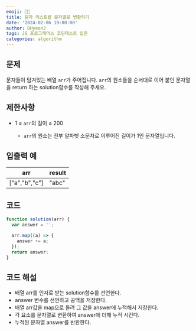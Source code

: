 ```yaml
---
emoji: 🧑‍💻
title: 문자 리스트를 문자열로 변환하기
date: '2024-02-06 19:00:00'
author: DHyeonJ
tags: JS 프로그래머스 코딩테스트 입문
categories: algorithm
---
```


## 문제

문자들이 담겨있는 배열 `arr`가 주어집니다. `arr`의 원소들을 순서대로 이어 붙인 문자열을 return 하는 solution함수를 작성해 주세요.

## 제한사항

- 1 ≤ `arr`의 길이 ≤ 200

  - `arr`의 원소는 전부 알파벳 소문자로 이루어진 길이가 1인 문자열입니다.

## 입출력 예

| arr           | result |
| ------------- | ------ |
| ["a","b","c"] | "abc"  |

## 코드

```js
function solution(arr) {
  var answer = '';

  arr.map((a) => {
    answer += a;
  });
  return answer;
}
```

## 코드 해설

- 배열 arr를 인자로 받는 solution함수를 선언한다.
- answer 변수를 선언하고 공백을 저장한다.
- 배열 arr값을 map으로 돌려 그 값을 answer에 누적해서 저장한다.
- 각 요소를 문자열로 변환하여 answer에 더해 누적 시킨다.
- 누적된 문자열 answer를 반환한다.

```toc

```
